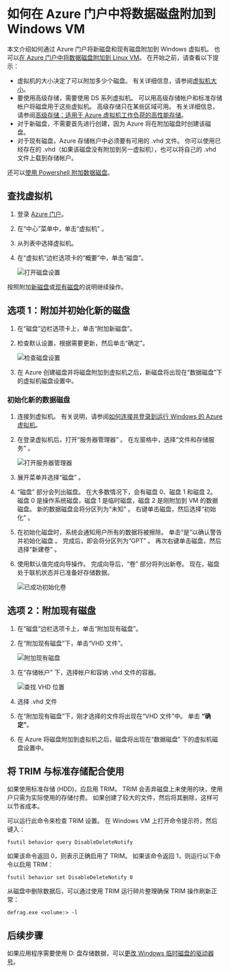 <properties
    pageTitle="将数据磁盘附加到 Windows VM |Azure"
    description="如何使用 Resource Manager 部署模型在 Azure 门户中将新磁盘或现有数据磁盘附加到 Windows VM。"
    services="virtual-machines-windows"
    documentationcenter=""
    author="cynthn"
    manager="timlt"
    editor=""
    tags="azure-resource-manager" />
<tags
    ms.assetid="3790fc59-7264-41df-b7a3-8d1226799885"
    ms.service="virtual-machines-windows"
    ms.workload="infrastructure-services"
    ms.tgt_pltfrm="vm-windows"
    ms.devlang="na"
    ms.topic="article"
    ms.date="11/28/2016"
    wacn.date="05/15/2017"
    ms.author="cynthn"
    ms.translationtype="Human Translation"
    ms.sourcegitcommit="457fc748a9a2d66d7a2906b988e127b09ee11e18"
    ms.openlocfilehash="88968dc31de175a5393ef967979ad6e5ef92b058"
    ms.contentlocale="zh-cn"
    ms.lasthandoff="05/05/2017" />

# <a name="how-to-attach-a-data-disk-to-a-windows-vm-in-the-azure-portal-preview"></a>如何在 Azure 门户中将数据磁盘附加到 Windows VM
本文介绍如何通过 Azure 门户将新磁盘和现有磁盘附加到 Windows 虚拟机。 也可以[在 Azure 门户中将数据磁盘附加到 Linux VM](/documentation/articles/virtual-machines-linux-attach-disk-portal/)。 在开始之前，请查看以下提示：

* 虚拟机的大小决定了可以附加多少个磁盘。 有关详细信息，请参阅[虚拟机大小](/documentation/articles/virtual-machines-windows-sizes/)。
* 要使用高级存储，需要使用 DS 系列虚拟机。 可以用高级存储帐户和标准存储帐户将磁盘用于这些虚拟机。 高级存储只在某些区域可用。 有关详细信息，请参阅[高级存储：适用于 Azure 虚拟机工作负荷的高性能存储](/documentation/articles/storage-premium-storage/)。
* 对于新磁盘，不需要首先进行创建，因为 Azure 将在附加磁盘时创建该磁盘。
* 对于现有磁盘，Azure 存储帐户中必须要有可用的 .vhd 文件。 你可以使用已经存在的 .vhd（如果该磁盘没有附加到另一虚拟机），也可以将自己的 .vhd 文件上载到存储帐户。

还可以[使用 Powershell 附加数据磁盘](/documentation/articles/virtual-machines-windows-attach-disk-ps/)。

## <a name="find-the-virtual-machine"></a>查找虚拟机
1. 登录 [Azure 门户](https://portal.azure.cn/)。
2. 在“中心”菜单中，单击“虚拟机” 。
3. 从列表中选择虚拟机。
4. 在“虚拟机”边栏选项卡的“概要”中，单击“磁盘”。

    ![打开磁盘设置](./media/virtual-machines-windows-attach-disk-portal/find-disk-settings.png)

按照附加[新磁盘](#option-1-attach-and-initialize-a-new-disk)或[现有磁盘](#option-2-attach-an-existing-disk)的说明继续操作。

## <a name="option-1-attach-and-initialize-a-new-disk"></a>选项 1：附加并初始化新的磁盘
1. 在“磁盘”边栏选项卡上，单击“附加新磁盘”。
2. 检查默认设置，根据需要更新，然后单击“确定”。

    ![检查磁盘设置](./media/virtual-machines-windows-attach-disk-portal/attach-new.png)
3. 在 Azure 创建磁盘并将磁盘附加到虚拟机之后，新磁盘将出现在“数据磁盘”下的虚拟机磁盘设置中。

### <a name="initialize-a-new-data-disk"></a>初始化新的数据磁盘

1. 连接到虚拟机。 有关说明，请参阅[如何连接并登录到运行 Windows 的 Azure 虚拟机](/documentation/articles/virtual-machines-windows-connect-logon/)。
2. 在登录虚拟机后，打开“服务器管理器” 。 在左窗格中，选择“文件和存储服务” 。

    ![打开服务器管理器](./media/virtual-machines-windows-attach-disk-portal/fileandstorageservices.png)
3. 展开菜单并选择“磁盘” 。
4. “磁盘”  部分会列出磁盘。 在大多数情况下，会有磁盘 0、磁盘 1 和磁盘 2。 磁盘 0 是操作系统磁盘，磁盘 1 是临时磁盘，磁盘 2 是刚附加到 VM 的数据磁盘。 新的数据磁盘会将分区列为“未知” 。 右键单击磁盘，然后选择“初始化” 。
5. 在初始化磁盘时，系统会通知用户所有的数据将被擦除。 单击“是”以确认警告并初始化磁盘  。 完成后，即会将分区列为“GPT” 。 再次右键单击磁盘，然后选择“新建卷” 。
6. 使用默认值完成向导操作。 完成向导后，“卷”  部分将列出新卷。 现在，磁盘处于联机状态并已准备好存储数据。

    ![已成功初始化卷](./media/virtual-machines-windows-attach-disk-portal/newvolumecreated.png)

## <a name="option-2-attach-an-existing-disk"></a>选项 2：附加现有磁盘
1. 在“磁盘”边栏选项卡上，单击“附加现有磁盘”。
2. 在“附加现有磁盘”下，单击“VHD 文件”。

    ![附加现有磁盘](./media/virtual-machines-windows-attach-disk-portal/attach-existing.png)
3. 在“存储帐户” 下，选择帐户和容纳 .vhd 文件的容器。

    ![查找 VHD 位置](./media/virtual-machines-windows-attach-disk-portal/find-storage-container.png)
4. 选择 .vhd 文件
5. 在“附加现有磁盘”下，刚才选择的文件将出现在“VHD 文件”中。 单击 **“确定”**。
6. 在 Azure 将磁盘附加到虚拟机之后，磁盘将出现在“数据磁盘” 下的虚拟机磁盘设置中。

## <a name="use-trim-with-standard-storage"></a>将 TRIM 与标准存储配合使用

如果使用标准存储 (HDD)，应启用 TRIM。 TRIM 会丢弃磁盘上未使用的块，使用户只需为实际使用的存储付费。 如果创建了较大的文件，然后将其删除，这样可以节省成本。 

可以运行此命令来检查 TRIM 设置。 在 Windows VM 上打开命令提示符，然后键入：

    fsutil behavior query DisableDeleteNotify

如果该命令返回 0，则表示正确启用了 TRIM。 如果该命令返回 1，则运行以下命令以启用 TRIM：

    fsutil behavior set DisableDeleteNotify 0

从磁盘中删除数据后，可以通过使用 TRIM 运行碎片整理确保 TRIM 操作刷新正常：

    defrag.exe <volume:> -l

## <a name="next-steps"></a>后续步骤
如果应用程序需要使用 D: 盘存储数据，可以[更改 Windows 临时磁盘的驱动器号](/documentation/articles/virtual-machines-windows-change-drive-letter/)。

<!--Update_Description: wording update-->